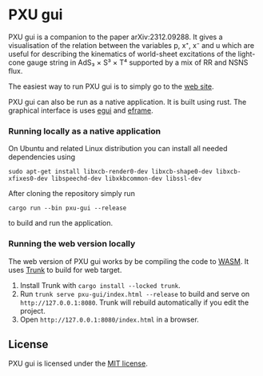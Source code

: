 # PXU gui

PXU gui is a companion to the paper arXiv:2312.09288. It gives a visualisation of the relation between the variables p, x⁺, x⁻ and u which are useful for describing the kinematics of world-sheet excitations of the light-cone gauge string in AdS₃ × S³ × T⁴ supported by a mix of RR and NSNS flux.

The easiest way to run PXU gui is to simply go to the [web site](https://olofos.github.io/pxu-gui/).

PXU gui can also be run as a native application. It is built using rust. The graphical interface is uses [egui](https://github.com/emilk/egui/) and [eframe](https://github.com/emilk/egui/tree/master/crates/eframe).

### Running locally as a native application

On Ubuntu and related Linux distribution you can install all needed dependencies using

`sudo apt-get install libxcb-render0-dev libxcb-shape0-dev libxcb-xfixes0-dev libspeechd-dev libxkbcommon-dev libssl-dev`

After cloning the repository simply run

`cargo run --bin pxu-gui --release`

to build and run the application.


### Running the web version locally

The web version of PXU gui works by be compiling the code to [WASM](https://en.wikipedia.org/wiki/WebAssembly). It uses [Trunk](https://trunkrs.dev/) to build for web target.

1. Install Trunk with `cargo install --locked trunk`.
2. Run `trunk serve pxu-gui/index.html --release` to build and serve on `http://127.0.0.1:8080`. Trunk will rebuild automatically if you edit the project.
3. Open `http://127.0.0.1:8080/index.html` in a browser.

## License

PXU gui is licensed under the [MIT license](https://github.com/olofos/pxu-gui/blob/master/LICENSE).
